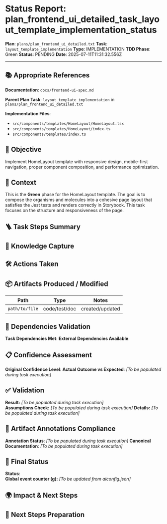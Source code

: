 <!-- Save as status/plan_<id>_task_<id>_status.md -->
# Status Report: plan_frontend_ui_detailed_task_layout_template_implementation_status

**Plan**: `plans/plan_frontend_ui_detailed.txt`
**Task**: `layout_template_implementation`
**Type**: IMPLEMENTATION
**TDD Phase**: Green
**Status**: PENDING
**Date**: 2025-07-11T11:31:32.556Z

---

## 📚 Appropriate References

**Documentation**: `docs/frontend-ui-spec.md`

**Parent Plan Task**: `layout_template_implementation` in `plans/plan_frontend_ui_detailed.txt`

**Implementation Files**:
- `src/components/templates/HomeLayout/HomeLayout.tsx`
- `src/components/templates/HomeLayout/index.ts`
- `src/components/templates/index.ts`

## 🎯 Objective

Implement HomeLayout template with responsive design, mobile-first navigation, proper component composition, and performance optimization.

## 📝 Context

This is the **Green** phase for the HomeLayout template. The goal is to compose the organisms and molecules into a cohesive page layout that satisfies the Jest tests and renders correctly in Storybook. This task focuses on the structure and responsiveness of the page.

## 🪜 Task Steps Summary

<!-- Ordered list summarising major sub-steps -->

## 🧠 Knowledge Capture

<!-- Key learnings, decisions, or patterns worth re-using -->

## 🛠 Actions Taken

<!-- Bullet list of concrete steps performed in this task -->

## 📦 Artifacts Produced / Modified
| Path | Type | Notes |
|------|------|-------|
| `path/to/file` | code/test/doc | created/updated |

## 🔗 Dependencies Validation

**Task Dependencies Met**: <!-- Yes/No - list which tasks must complete first -->
**External Dependencies Available**: <!-- Node.js, Jest, libraries - verify versions -->

## 📋 Confidence Assessment

**Original Confidence Level**: <!-- High/Medium/Low from plan -->
**Actual Outcome vs Expected**: <!-- Did task proceed as predicted? Any deviations? --> *[To be populated during task execution]*

## ✅ Validation

**Result:** <!-- VALIDATION_PASSED | VALIDATION_FAILED --> *[To be populated during task execution]*  
**Assumptions Check:** <!-- Confirm critical assumptions from plan remain valid -->  *[To be populated during task execution]*
**Details:** <!-- Summarize test run output, build results, & reasoning --> *[To be populated during task execution]*

## 🔗 Artifact Annotations Compliance

**Annotation Status**: <!-- Verified all modified files contain artifact annotations --> *[To be populated during task execution]*
**Canonical Documentation**: <!-- Confirm pointers to docs/architecture-spec.md etc. added --> *[To be populated during task execution]*

## 🏁 Final Status

**Status**: <!-- DONE | FAILED | VALIDATION_PASSED -->  
**Global event counter (g):** <!-- increment from aiconfig.json and update --> *[To be updated from aiconfig.json]*

## 🌍 Impact & Next Steps

<!-- Describe impact on broader system and immediate follow-up actions -->

## 🚀 Next Steps Preparation

<!-- Checklist or notes to prepare upcoming tasks -->